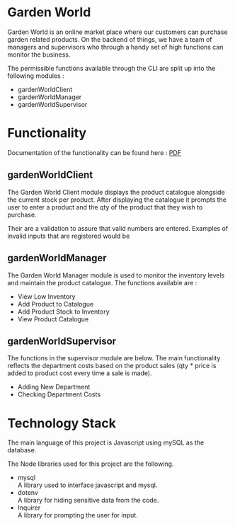 # Garden World
 Garden World is an online market place where our customers can purchase garden related products. On the backend of things, we have a team of managers and supervisors who through a handy set of high functions can monitor the business.

 The permissible functions available through the CLI are split up into the following modules :

<ul>
  <li> gardenWorldClient</li>
  <li> gardenWorldManager </li>
  <li> gardenWorldSupervisor </li>
</ul>

# Functionality
Documentation of the functionality can be found here :
<a href=" "> PDF</a>

## gardenWorldClient
  The Garden World Client module displays the product catalogue alongside the current stock per product. After displaying the catalogue it prompts the user to enter a product and the qty of the product that they wish to purchase.  <br>
  
  Their are a validation to assure that valid numbers are entered. Examples of invalid inputs that are registered would be 

## gardenWorldManager
  The Garden World Manager module is used to monitor the inventory levels and maintain the product catalogue. The functions available are :

<ul>
  <li> View Low Inventory</li>
  <li> Add Product to Catalogue </li>
  <li> Add Product Stock to Inventory </li>
  <li> View Product Catalogue </li>
</ul>
 
## gardenWorldSupervisor
  The functions in the supervisor module are below. The main functionality reflects the department costs based on the product sales (qty * price is added to product cost every time a sale is made).

  <ul>
  <li> Adding New Department</li>
  <li> Checking Department Costs </li>

 </ul>
 
# Technology Stack
The main language of this project is Javascript using mySQL as the database.

The Node libraries used for this project are the following.
<ul>
  <li> mysql </li>
    A library used to interface javascript and mysql.
  <li> dotenv </li>
    A library for hiding sensitive data from the code.
  <li> Inquirer </li>
    A library for prompting the user for input.
</ul>
